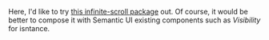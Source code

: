 Here, I'd like to try [this infinite-scroll package](https://www.npmjs.com/package/react-infinite-scroll-component) out.  Of course, it would be better to compose it with Semantic UI existing components such as _Visibility_ for isntance.